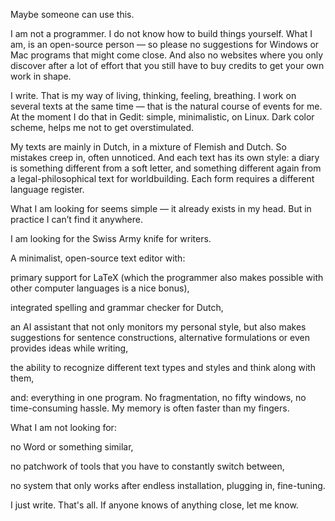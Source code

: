 Maybe someone can use this.

I am not a programmer. I do not know how to build things yourself. What I am, is an open-source person — so please no suggestions for Windows or Mac programs that might come close. And also no websites where you only discover after a lot of effort that you still have to buy credits to get your own work in shape.

I write. That is my way of living, thinking, feeling, breathing.
I work on several texts at the same time — that is the natural course of events for me. At the moment I do that in Gedit: simple, minimalistic, on Linux. Dark color scheme, helps me not to get overstimulated.

My texts are mainly in Dutch, in a mixture of Flemish and Dutch. So mistakes creep in, often unnoticed. And each text has its own style: a diary is something different from a soft letter, and something different again from a legal-philosophical text for worldbuilding. Each form requires a different language register.

What I am looking for seems simple — it already exists in my head. But in practice I can’t find it anywhere.

I am looking for the Swiss Army knife for writers.

A minimalist, open-source text editor with:

primary support for LaTeX (which the programmer also makes possible with other computer languages ​​is a nice bonus),

integrated spelling and grammar checker for Dutch,

an AI assistant that not only monitors my personal style, but also makes suggestions for sentence constructions, alternative formulations or even provides ideas while writing,

the ability to recognize different text types and styles and think along with them,

and: everything in one program. No fragmentation, no fifty windows, no time-consuming hassle. My memory is often faster than my fingers.

What I am not looking for:

no Word or something similar,

no patchwork of tools that you have to constantly switch between,

no system that only works after endless installation, plugging in, fine-tuning.

I just write. That's all.
If anyone knows of anything close, let me know.
